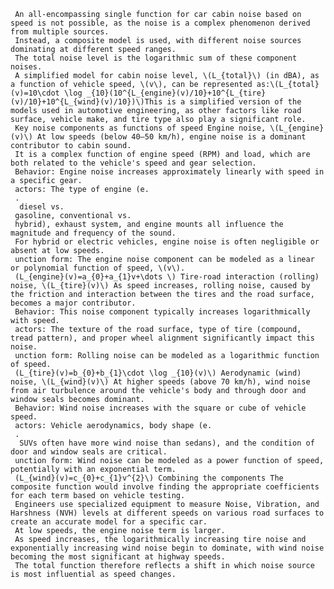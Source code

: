      An all-encompassing single function for car cabin noise based on speed is not possible, as the noise is a complex phenomenon derived from multiple sources.
     Instead, a composite model is used, with different noise sources dominating at different speed ranges.
     The total noise level is the logarithmic sum of these component noises.
     A simplified model for cabin noise level, \(L_{total}\) (in dBA), as a function of vehicle speed, \(v\), can be represented as:\(L_{total}(v)=10\cdot \log _{10}(10^{L_{engine}(v)/10}+10^{L_{tire}(v)/10}+10^{L_{wind}(v)/10})\)This is a simplified version of the models used in automotive engineering, as other factors like road surface, vehicle make, and tire type also play a significant role.
     Key noise components as functions of speed Engine noise, \(L_{engine}(v)\) At low speeds (below 40–50 km/h), engine noise is a dominant contributor to cabin sound.
     It is a complex function of engine speed (RPM) and load, which are both related to the vehicle's speed and gear selection.
     Behavior: Engine noise increases approximately linearly with speed in a specific gear.
     actors: The type of engine (e.
     .
      diesel vs.
     gasoline, conventional vs.
     hybrid), exhaust system, and engine mounts all influence the magnitude and frequency of the sound.
     For hybrid or electric vehicles, engine noise is often negligible or absent at low speeds.
     unction form: The engine noise component can be modeled as a linear or polynomial function of speed, \(v\).
     (L_{engine}(v)=a_{0}+a_{1}v+\dots \) Tire-road interaction (rolling) noise, \(L_{tire}(v)\) As speed increases, rolling noise, caused by the friction and interaction between the tires and the road surface, becomes a major contributor.
     Behavior: This noise component typically increases logarithmically with speed.
     actors: The texture of the road surface, type of tire (compound, tread pattern), and proper wheel alignment significantly impact this noise.
     unction form: Rolling noise can be modeled as a logarithmic function of speed.
     (L_{tire}(v)=b_{0}+b_{1}\cdot \log _{10}(v)\) Aerodynamic (wind) noise, \(L_{wind}(v)\) At higher speeds (above 70 km/h), wind noise from air turbulence around the vehicle's body and through door and window seals becomes dominant.
     Behavior: Wind noise increases with the square or cube of vehicle speed.
     actors: Vehicle aerodynamics, body shape (e.
     .
      SUVs often have more wind noise than sedans), and the condition of door and window seals are critical.
     unction form: Wind noise can be modeled as a power function of speed, potentially with an exponential term.
     (L_{wind}(v)=c_{0}+c_{1}v^{2}\) Combining the components The composite function would involve finding the appropriate coefficients for each term based on vehicle testing.
     Engineers use specialized equipment to measure Noise, Vibration, and Harshness (NVH) levels at different speeds on various road surfaces to create an accurate model for a specific car.
     At low speeds, the engine noise term is larger.
     As speed increases, the logarithmically increasing tire noise and exponentially increasing wind noise begin to dominate, with wind noise becoming the most significant at highway speeds.
     The total function therefore reflects a shift in which noise source is most influential as speed changes.
     